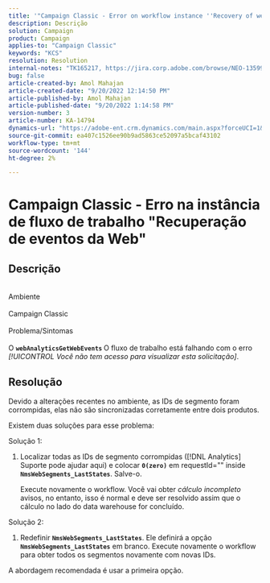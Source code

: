 ```yaml
---
title: '"Campaign Classic - Error on workflow instance ''Recovery of web events''" (Erro na instância do fluxo de trabalho ''Recuperação de eventos da Web'')'
description: Descrição
solution: Campaign
product: Campaign
applies-to: "Campaign Classic"
keywords: "KCS"
resolution: Resolution
internal-notes: "TK165217, https://jira.corp.adobe.com/browse/NEO-13599"
bug: false
article-created-by: Amol Mahajan
article-created-date: "9/20/2022 12:14:50 PM"
article-published-by: Amol Mahajan
article-published-date: "9/20/2022 1:14:58 PM"
version-number: 3
article-number: KA-14794
dynamics-url: "https://adobe-ent.crm.dynamics.com/main.aspx?forceUCI=1&pagetype=entityrecord&etn=knowledgearticle&id=0af58dd1-dd38-ed11-9db0-000d3a5c1bcc"
source-git-commit: ea407c1526ee90b9ad5863ce52097a5bcaf43102
workflow-type: tm+mt
source-wordcount: '144'
ht-degree: 2%

---
```


# Campaign Classic - Erro na instância de fluxo de trabalho &quot;Recuperação de eventos da Web&quot;

## Descrição

<br>Ambiente <br><br>
Campaign Classic
<br><br>Problema/Sintomas<br><br>
O <b>`webAnalyticsGetWebEvents` </b>O fluxo de trabalho está falhando com o erro *[!UICONTROL Você não tem acesso para visualizar esta solicitação]*.


## Resolução


Devido a alterações recentes no ambiente, as IDs de segmento foram corrompidas, elas não são sincronizadas corretamente entre dois produtos.

Existem duas soluções para esse problema:

Solução 1:

1. Localizar todas as IDs de segmento corrompidas ([!DNL Analytics] Suporte pode ajudar aqui) e colocar <b>`0(zero)`</b> em requestId=&quot;&quot; inside <b>`NmsWebSegments_LastStates`</b>. Salve-o.

   Execute novamente o workflow. Você vai obter *cálculo incompleto* avisos, no entanto, isso é normal e deve ser resolvido assim que o cálculo no lado do data warehouse for concluído.


Solução 2:

1. Redefinir <b>`NmsWebSegments_LastStates`</b>. Ele definirá a opção <b>`NmsWebSegments_LastStates`</b> em branco. Execute novamente o workflow para obter todos os segmentos novamente com novas IDs.




A abordagem recomendada é usar a primeira opção.
